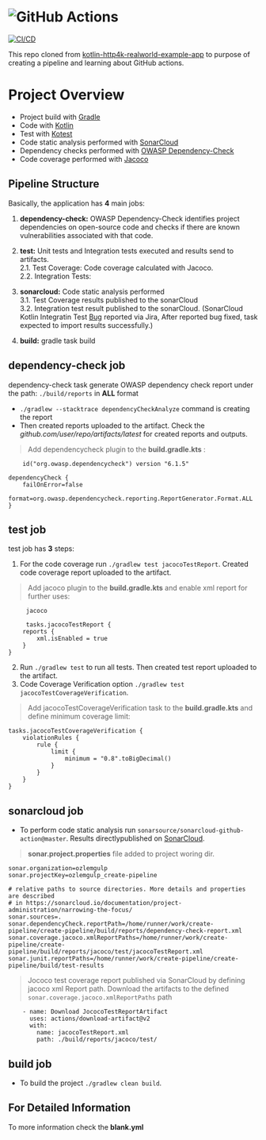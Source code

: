 # ![GitHub Actions](https://miro.medium.com/max/750/0*InaeVdy44dc0JczI.jpg)

[![CI/CD](https://github.com/ozlemgulp/create-pipeline/actions/workflows/blank.yml/badge.svg)](https://github.com/ozlemgulp/create-pipeline/actions/workflows/blank.yml)

This repo cloned from [kotlin-http4k-realworld-example-app](https://github.com/alisabzevari/kotlin-http4k-realworld-example-app) to purpose of creating a pipeline and learning about GitHub actions.

# Project Overview
* Project build with [Gradle](https://gradle.org/)
* Code with [Kotlin](https://kotlinlang.org/)
* Test with [Kotest](https://github.com/kotest/kotest/)
* Code static analysis performed with [SonarCloud](https://sonarcloud.io/dashboard?id=ozlemgulp_create-pipeline)
* Dependency checks performed with [OWASP Dependency-Check](https://owasp.org/www-project-dependency-check/)
* Code coverage performed with [Jacoco](https://www.jacoco.org/jacoco/trunk/doc/)

## Pipeline Structure

Basically, the application has **4** main jobs:
1. **dependency-check:** OWASP Dependency-Check identifies project dependencies on open-source code and checks if there are known vulnerabilities associated with that code.<br/>
2. **test:** Unit tests and Integration tests executed and results send to artifacts.<br/>
    2.1. Test Coverage: Code coverage calculated with Jacoco.<br/>
    2.2. Integration Tests:<br/>
  
3. **sonarcloud:** Code static analysis performed<br/>
    3.1. Test Coverage results published to the sonarCloud<br/>
    3.2. Integration test result published to the sonarCloud. (SonarCloud Kotlin Integratin Test [Bug](https://jira.sonarsource.com/browse/SONARSLANG-353) reported via Jira, After reported bug fixed, task expected to import results successfully.)<br/>
    
4. **build:** gradle task build<br/>

## dependency-check job

dependency-check task generate OWASP dependency check report under the path: `./build/reports` in **ALL** format
* `./gradlew --stacktrace dependencyCheckAnalyze` command is creating the report
* Then created reports uploaded to the artifact. Check the *github.com/user/repo/artifacts/latest* for created reports and outputs.

>Add dependencycheck plugin to the **build.gradle.kts** :
```
	id("org.owasp.dependencycheck") version "6.1.5"
```

```
dependencyCheck {
    failOnError=false
	format=org.owasp.dependencycheck.reporting.ReportGenerator.Format.ALL
}
```

## test job

test job has **3** steps:
1. For the code coverage run `./gradlew test jacocoTestReport`. Created code coverage report uploaded to the artifact.
>Add jacoco plugin to the **build.gradle.kts** and enable xml report for further uses:

```
     jacoco
```

```
     tasks.jacocoTestReport {
    reports {
        xml.isEnabled = true
    }
}
```

2.  Run `./gradlew test` to run all tests. Then created test report uploaded to the artifact.
3.  Code Coverage Verification option `./gradlew test jacocoTestCoverageVerification`.
>Add jacocoTestCoverageVerification task to the **build.gradle.kts** and define minimum coverage limit:

```
tasks.jacocoTestCoverageVerification {
    violationRules {
        rule {
            limit {
                minimum = "0.8".toBigDecimal()
            }
        }
    }
}
```
## sonarcloud job
* To perform code static analysis run `sonarsource/sonarcloud-github-action@master`. Results directlypublished on [SonarCloud](https://sonarcloud.io/dashboard?id=ozlemgulp_create-pipeline).
>**sonar.project.properties** file added to project woring dir. 

```
sonar.organization=ozlemgulp
sonar.projectKey=ozlemgulp_create-pipeline

# relative paths to source directories. More details and properties are described
# in https://sonarcloud.io/documentation/project-administration/narrowing-the-focus/ 
sonar.sources=.
sonar.dependencyCheck.reportPath=/home/runner/work/create-pipeline/create-pipeline/build/reports/dependency-check-report.xml
sonar.coverage.jacoco.xmlReportPaths=/home/runner/work/create-pipeline/create-pipeline/build/reports/jacoco/test/jacocoTestReport.xml
sonar.junit.reportPaths=/home/runner/work/create-pipeline/create-pipeline/build/test-results

```
>Jococo test coverage report published via SonarCloud by defining jacoco xml Report path. Download the artifacts to the defined `sonar.coverage.jacoco.xmlReportPaths` path 
```
    - name: Download JococoTestReportArtifact
      uses: actions/download-artifact@v2
      with:
        name: jacocoTestReport.xml
        path: ./build/reports/jacoco/test/

```
## build job
* To build the project `./gradlew clean build`. 

## For Detailed Information
To more information check the **blank.yml**
